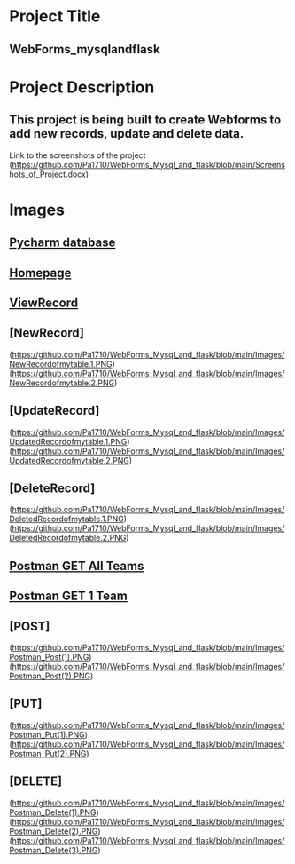 # Project Title
## WebForms_mysqlandflask

# Project Description
## This project is being built to create Webforms to add new records, update and delete data.

Link to the screenshots of the project 
(https://github.com/Pa1710/WebForms_Mysql_and_flask/blob/main/Screenshots_of_Project.docx)

# Images
## [Pycharm database](https://github.com/Pa1710/WebForms_Mysql_and_flask/blob/main/Images/Pycharm%20database.PNG)
## [Homepage](https://github.com/Pa1710/WebForms_Mysql_and_flask/blob/main/Images/Homepageofmyproject.png)
## [ViewRecord](https://github.com/Pa1710/WebForms_Mysql_and_flask/blob/main/Images/ViewOfRecord.PNG)
## [NewRecord]
(https://github.com/Pa1710/WebForms_Mysql_and_flask/blob/main/Images/NewRecordofmytable.1.PNG)
(https://github.com/Pa1710/WebForms_Mysql_and_flask/blob/main/Images/NewRecordofmytable.2.PNG)
## [UpdateRecord]
(https://github.com/Pa1710/WebForms_Mysql_and_flask/blob/main/Images/UpdatedRecordofmytable.1.PNG)
(https://github.com/Pa1710/WebForms_Mysql_and_flask/blob/main/Images/UpdatedRecordofmytable.2.PNG)
## [DeleteRecord]
(https://github.com/Pa1710/WebForms_Mysql_and_flask/blob/main/Images/DeletedRecordofmytable.1.PNG)
(https://github.com/Pa1710/WebForms_Mysql_and_flask/blob/main/Images/DeletedRecordofmytable.2.PNG)
## [Postman GET All Teams](https://github.com/Pa1710/WebForms_Mysql_and_flask/blob/main/Images/Postman_ViewAll.PNG)
## [Postman GET 1 Team](https://github.com/Pa1710/WebForms_Mysql_and_flask/blob/main/Images/Postman_Get2.PNG)
## [POST] 
(https://github.com/Pa1710/WebForms_Mysql_and_flask/blob/main/Images/Postman_Post(1).PNG)
(https://github.com/Pa1710/WebForms_Mysql_and_flask/blob/main/Images/Postman_Post(2).PNG)
## [PUT] 
(https://github.com/Pa1710/WebForms_Mysql_and_flask/blob/main/Images/Postman_Put(1).PNG)
(https://github.com/Pa1710/WebForms_Mysql_and_flask/blob/main/Images/Postman_Put(2).PNG)
## [DELETE] 
(https://github.com/Pa1710/WebForms_Mysql_and_flask/blob/main/Images/Postman_Delete(1).PNG)
(https://github.com/Pa1710/WebForms_Mysql_and_flask/blob/main/Images/Postman_Delete(2).PNG)
(https://github.com/Pa1710/WebForms_Mysql_and_flask/blob/main/Images/Postman_Delete(3).PNG)

